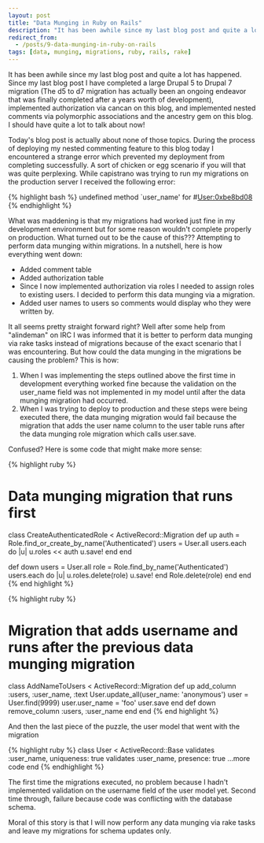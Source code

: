 ```yaml
---
layout: post
title: "Data Munging in Ruby on Rails"
description: "It has been awhile since my last blog post and quite a lot has happened. Since my last blog post I have completed a large Drupal 5 to Drupal 7 migration (The d5 to d7 migration has actually been an ongoing endeavor that was finally completed after a years worth of development), implemented authorization via cancan on this blog, and implemented nested comments via polymorphic associations and the ancestry gem on this blog. I should have quite a lot to talk about now!"
redirect_from:
  - /posts/9-data-munging-in-ruby-on-rails
tags: [data, munging, migrations, ruby, rails, rake]
---
```


It has been awhile since my last blog post and quite a lot has happened.  Since my last blog post I have completed a large Drupal 5 to Drupal 7 migration (The d5 to d7 migration has actually been an ongoing endeavor that was finally completed after a years worth of development), implemented authorization via cancan on this blog, and implemented nested comments via polymorphic associations and the ancestry gem on this blog.  I should have quite a lot to talk about now!

Today's blog post is actually about none of those topics.  During the process of deploying my nested commenting feature to this blog today I encountered a strange error which prevented my deployment from completing successfully.  A sort of chicken or egg scenario if you will that was quite perplexing.  While capistrano was trying to run my migrations on the production server I received the following error:

{% highlight bash %}
undefined method `user_name' for #<User:0xbe8bd08>
{% endhighlight %}

What was maddening is that my migrations had worked just fine in my development environment but for some reason wouldn't complete properly on production.  What turned out to be the cause of this???  Attempting to perform data munging within migrations.  In a nutshell, here is how everything went down:

* Added comment table
* Added authorization table
* Since I now implemented authorization via roles I needed to assign roles to existing users.  I decided to perform this data munging via a migration.
* Added user names to users so comments would display who they were written by.

It all seems pretty straight forward right?  Well after some help from "alindeman" on IRC I was informed that it is better to perform data munging via rake tasks instead of migrations because of the exact scenario that I was encountering.  But how could the data munging in the migrations be causing the problem?  This is how:

1. When I was implementing the steps outlined above the first time in development everything worked fine because the validation on the user_name field was not implemented in my model until after the data munging migration had occurred.
2. When I was trying to deploy to production and these steps were being executed there, the data munging migration would fail because the migration that adds the user name column to the user table runs after the data munging role migration which calls user.save.

Confused?  Here is some code that might make more sense:

{% highlight ruby %}
# Data munging migration that runs first
class CreateAuthenticatedRole < ActiveRecord::Migration
  def up
    auth = Role.find_or_create_by_name('Authenticated')
    users = User.all
    users.each do |u| 
      u.roles << auth
      u.save!
    end 
  end 

  def down
    users = User.all
    role = Role.find_by_name('Authenticated')
    users.each do |u| 
      u.roles.delete(role)
      u.save!
    end 
    Role.delete(role)
  end 
end
{% end highlight %}

{% highlight ruby %}
# Migration that adds username and runs after the previous data munging migration
class AddNameToUsers < ActiveRecord::Migration
  def up
    add_column :users, :user_name, :text
    User.update_all(user_name: 'anonymous')
    user = User.find(9999)
    user.user_name = 'foo'
    user.save
  end 
  def down
    remove_column :users, :user_name
  end 
end
{% end highlight %}

And then the last piece of the puzzle, the user model that went with the migration

{% highlight ruby %}
class User < ActiveRecord::Base
  validates :user_name, uniqueness: true
  validates :user_name, presence: true
 ...more code 
end
{% endhighlight %}

The first time the migrations executed, no problem because I hadn't implemented validation on the username field of the user model yet.  Second time through, failure because code was conflicting with the database schema.

Moral of this story is that I will now perform any data munging via rake tasks and leave my migrations for schema updates only.
